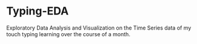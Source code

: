 # Typing-EDA
Exploratory Data Analysis and Visualization on the Time Series data of my touch typing learning over the course of a month.
